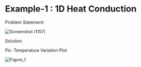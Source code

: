 # Example-1 : 1D Heat Conduction

Problem Statement:

![Screenshot (1157)](https://user-images.githubusercontent.com/68963724/119998675-8d610700-bfee-11eb-85cd-195843239e3d.png)

Solution:

Pic: Temperature Variation Plot

![Figure_1](https://user-images.githubusercontent.com/68963724/119828583-edd14500-bf17-11eb-9e04-a2c09bc1a670.png)
